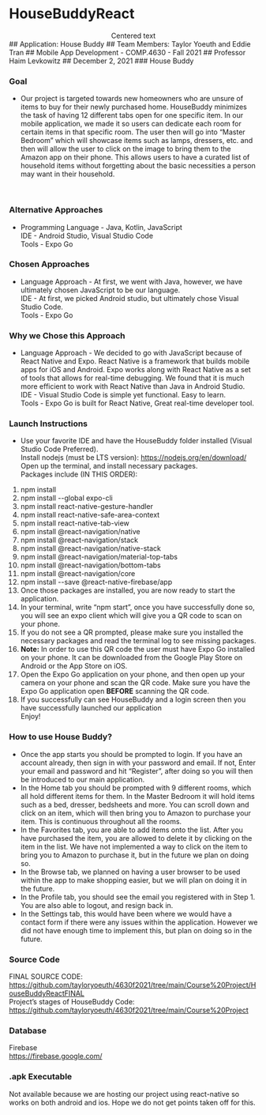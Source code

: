 ﻿# HouseBuddyReact
 <center>Centered text</center>
## Application: House Buddy
## Team Members: Taylor Yoeuth and Eddie Tran
## Mobile App Development - COMP.4630 - Fall 2021
## Professor Haim Levkowitz
## December 2, 2021
### House Buddy

### Goal
 * Our project is targeted towards new homeowners who are unsure of items to buy for their newly purchased home. HouseBuddy minimizes the task of having 12 different tabs open for one specific item. In our mobile application, we made it so users can dedicate each room for certain items in that specific room. The user then will go into “Master Bedroom” which will showcase items such as lamps, dressers, etc. and then will allow the user to click on the image to bring them to the Amazon app on their phone. This allows users to have a curated list of household items without forgetting about the basic necessities a person may want in their household.
</br>

### Alternative Approaches
* Programming Language - Java, Kotlin, JavaScript </br>
IDE - Android Studio, Visual Studio Code </br>
Tools - Expo Go </br>
	
### Chosen Approaches
* Language Approach - At first, we went with Java, however, we have ultimately chosen JavaScript to be our language. </br>
IDE - At first, we picked Android studio, but ultimately chose Visual Studio Code. </br>
Tools - Expo Go </br>

### Why we Chose this Approach
* Language Approach - We decided to go with JavaScript because of React Native and Expo. React Native is a framework that builds mobile apps for iOS and Android. Expo works along with React Native as a set of tools that allows for real-time debugging. We found that it is much more efficient to work with React Native than Java in Android Studio. </br>
IDE - Visual Studio Code is simple yet functional. Easy to learn. </br>
Tools - Expo Go is built for React Native, Great real-time developer tool. </br>

### Launch Instructions
* Use your favorite IDE and have the HouseBuddy folder installed (Visual Studio Code Preferred). </br>
Install nodejs (must be LTS version): https://nodejs.org/en/download/  </br>
Open up the terminal, and install necessary packages. </br>
Packages include (IN THIS ORDER): 
1. npm install </br>
2. npm install --global expo-cli </br>
3. npm install react-native-gesture-handler </br>
4. npm install react-native-safe-area-context </br>
5. npm install react-native-tab-view </br>
6. npm install @react-navigation/native </br>
7. npm install @react-navigation/stack </br>
8. npm install @react-navigation/native-stack </br>
9. npm install @react-navigation/material-top-tabs </br>
10. npm install @react-navigation/bottom-tabs </br>
11. npm install @react-navigation/core </br>
12. npm install --save @react-native-firebase/app </br>
13. Once those packages are installed, you are now ready to start the application. </br>
14. In your terminal, write “npm start”, once you have successfully done so, you will see an expo client which will give you a QR code to scan on your phone. </br>
15. If you do not see a QR prompted, please make sure you installed the necessary packages and read the terminal log to see missing packages. </br>
16. **Note:** In order to use this QR code the user must have Expo Go installed on your phone. It can be downloaded from the Google Play Store on Android or the App Store on iOS. </br>
17. Open the Expo Go application on your phone, and then open up your camera on your phone and scan the QR code. Make sure you have the Expo Go application open **BEFORE** scanning the QR code. </br>
18. If you successfully can see HouseBuddy and a login screen then you have successfully launched our application </br>
Enjoy! </br>

### How to use House Buddy?
* Once the app starts you should be prompted to login. If you have an account already, then sign in with your password and email. If not, Enter your email and password and hit “Register”, after doing so you will then be introduced to our main application. </br>
* In the Home tab you should be prompted with 9 different rooms, which all hold different items for them. In the Master Bedroom it will hold items such as a bed, dresser, bedsheets and more. You can scroll down and click on an item, which will then bring you to Amazon to purchase your item. This is continuous throughout all the rooms.</br>
* In the Favorites tab, you are able to add items onto the list. After you have purchased the item, you are allowed to delete it by clicking on the item in the list. We have not implemented a way to click on the item to bring you to Amazon to purchase it, but in the future we plan on doing so. </br>
* In the Browse tab, we planned on having a user browser to be used within the app to make shopping easier, but we will plan on doing it in the future. </br>
* In the Profile tab, you should see the email you registered with in Step 1. You are also able to logout, and resign back in.  </br>
* In the Settings tab, this would have been where we would have a contact form if there were any issues within the application. However we did not have enough time to implement this, but plan on doing so in the future. </br>

### Source Code
FINAL SOURCE CODE: https://github.com/tayloryoeuth/4630f2021/tree/main/Course%20Project/HouseBuddyReactFINAL </br>
Project’s stages of HouseBuddy Code: https://github.com/tayloryoeuth/4630f2021/tree/main/Course%20Project </br>

### Database
Firebase </br>
https://firebase.google.com/ </br>

### .apk Executable
Not available because we are hosting our project using react-native so works on both android and ios. Hope we do not get points taken off for this.
